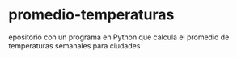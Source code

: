 # promedio-temperaturas
epositorio con un programa en Python que calcula el promedio de temperaturas semanales para ciudades
